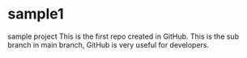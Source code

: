 # sample1
sample project
This is the first repo created in GitHub.
This is the sub branch in main branch,
GitHub is very useful for developers.
